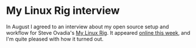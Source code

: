 # My Linux Rig interview

In August I agreed to an interview about my open source setup and workflow for Steve Ovadia's [My Linux Rig](http://www.mylinuxrig.com/). It appeared [online this week](http://www.mylinuxrig.com/post/62815623115/the-linux-setup-bryan-behrenshausen-academic), and I'm quite pleased with how it turned out.
